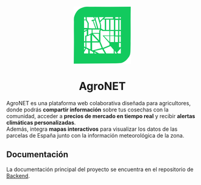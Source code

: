 <p align="center">
  <img src="favicon.svg" height="150">
</p>

<h1 align="center">
  AgroNET
</h1>

AgroNET es una plataforma web colaborativa diseñada para agricultores, donde podrás **compartir información** sobre tus cosechas con la comunidad, acceder a **precios de mercado en tiempo real** y recibir **alertas climáticas personalizadas**.  
Además, integra **mapas interactivos** para visualizar los datos de las parcelas de España junto con la información meteorológica de la zona.

<h2 align="left">
  Documentación
</h2>

La documentación principal del proyecto se encuentra en el repositorio de [Backend](https://github.com/STW-24-25/Backend/blob/develop/doc/README.md).
